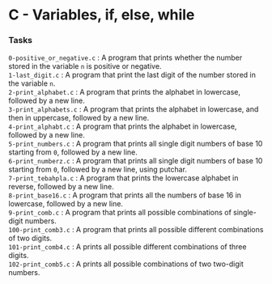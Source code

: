 # C - Variables, if, else, while

### Tasks

`0-positive_or_negative.c` : A program that prints whether the number stored in the variable `n` is positive or negative.<br/>
`1-last_digit.c` : A program that print the last digit of the number stored in the variable `n`.<br/>
`2-print_alphabet.c` : A program that prints the alphabet in lowercase, followed by a new line.<br/>
`3-print_alphabets.c` : A program that prints the alphabet in lowercase, and then in uppercase, followed by a new line.<br/>
`4-print_alphabt.c` : A program that prints the alphabet in lowercase, followed by a new line.<br/>
`5-print_numbers.c` : A program that prints all single digit numbers of base 10 starting from `0`, followed by a new line.<br/>
`6-print_numberz.c` : A program that prints all single digit numbers of base 10 starting from `0`, followed by a new line, using putchar. <br/>
`7-print_tebahpla.c` : A program that prints the lowercase alphabet in reverse, followed by a new line.<br/>
`8-print_base16.c` : A program that prints all the numbers of base 16 in lowercase, followed by a new line.<br/>`9-print_comb.c` : A program that prints all possible combinations of single-digit numbers.<br/>
`100-print_comb3.c` : A program that prints all possible different combinations of two digits.<br/>`101-print_comb4.c` : A prints all possible different combinations of three digits.<br/>
`102-print_comb5.c` : A prints all possible combinations of two two-digit numbers.<br/>
